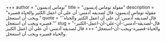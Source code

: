 +++
author = "توماس إديسون"
title = "مقولة توماس إديسون"
description = "مقولة توماس إديسون: قال لصديقه آدمس: أن علي أن اعمل الكثير والحياة قصيره ويجب أن استعجل."
quote = '''قال لصديقه آدمس: أن علي أن اعمل الكثير والحياة قصيره ويجب أن استعجل.''' 
slug = "قال-لصديقه-آدمس:-أن-علي-أن-اعمل-الكثير-والحياة-قصيره-ويجب-أن-استعجل"
+++
قال لصديقه آدمس: أن علي أن اعمل الكثير والحياة قصيره ويجب أن استعجل.
